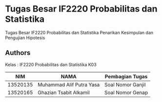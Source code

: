 # Tugas Besar IF2220 Probabilitas dan Statistika
Tugas Besar IF2220 Probabilitas dan Statistika Penarikan Kesimpulan dan Pengujian Hipotesis

## Authors

Kelas : IF2220 Probabilitas dan Statistika K03

| NIM      | NAMA                          | Pembagian Tugas    |	
|----------|-------------------------------|--------------------|
| 13520135 | Muhammad Alif Putra Yasa      | Soal Nomor Ganjil  |
| 13520165 | Ghazian Tsabit Alkamil        | Soal Nomor Genap   |
